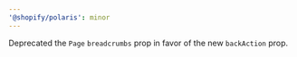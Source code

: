 ```yaml
---
'@shopify/polaris': minor
---
```


Deprecated the `Page` `breadcrumbs` prop in favor of the new `backAction` prop.
